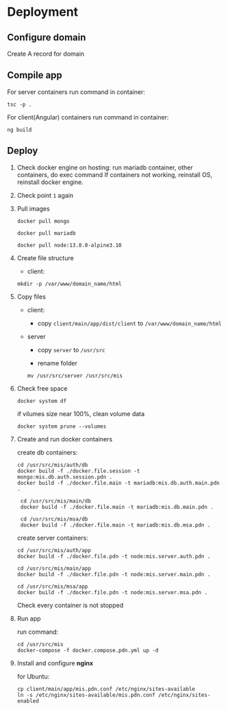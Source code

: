 # Deployment

## Configure domain

Create A record for domain


## Compile app

For server containers run command in container:

```
tsc -p .
```

For client(Angular) containers run command in container:

```
ng build
```


## Deploy

1. Check docker engine on hosting: run mariadb container, other containers, 
	do exec command
	If containers not working, reinstall OS, reinstall docker engine.
	
	
2. Check point `1` again


3. Pull images

	```
	docker pull mongo  
	```
     ```
    docker pull mariadb
    ```
    ```
    docker pull node:13.8.0-alpine3.10
    ```


4. Create file structure

	* client:
	
	```
	mkdir -p /var/www/domain_name/html
	```
	

5. Copy files

	* client:
	
   		* copy `client/main/app/dist/client` to `/var/www/domain_name/html`

	* server

		* copy `server` to `/usr/src`
		
		* rename folder 
		
		```
		mv /usr/src/server /usr/src/mis
		```


6. Check free space

    ```
   docker system df
   ```
   
   if vilumes size near 100%, clean volume data
   
   ```
   docker system prune --volumes
   ```
   
7. Create and run docker containers

    create db containers:
    
    ```
   cd /usr/src/mis/auth/db
   docker build -f ./docker.file.session -t mongo:mis.db.auth.session.pdn .
   docker build -f ./docker.file.main -t mariadb:mis.db.auth.main.pdn .
   ```
   ```
    cd /usr/src/mis/main/db
    docker build -f ./docker.file.main -t mariadb:mis.db.main.pdn .
    ```
   ```
    cd /usr/src/mis/msa/db
    docker build -f ./docker.file.main -t mariadb:mis.db.msa.pdn .
    ```
    
    create server containers:
    
	```
	cd /usr/src/mis/auth/app
	docker build -f ./docker.file.pdn -t node:mis.server.auth.pdn .
	```
	```
	cd /usr/src/mis/main/app
	docker build -f ./docker.file.pdn -t node:mis.server.main.pdn .
	```
	```
	cd /usr/src/mis/msa/app
	docker build -f ./docker.file.pdn -t node:mis.server.msa.pdn .
	```

	Check every container is not stopped


8. Run app

    run command:
    
    ```
    cd /usr/src/mis
    docker-compose -f docker.compose.pdn.yml up -d
    ``` 

9. Install and configure **nginx**
	
	for Ubuntu:
	
	```
	cp client/main/app/mis.pdn.conf /etc/nginx/sites-available
    ln -s /etc/nginx/sites-available/mis.pdn.conf /etc/nginx/sites-enabled
	```
